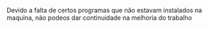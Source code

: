 Devido a falta de certos programas que não estavam instalados na maquina, não podeos dar continuidade na melhoria do trabalho
